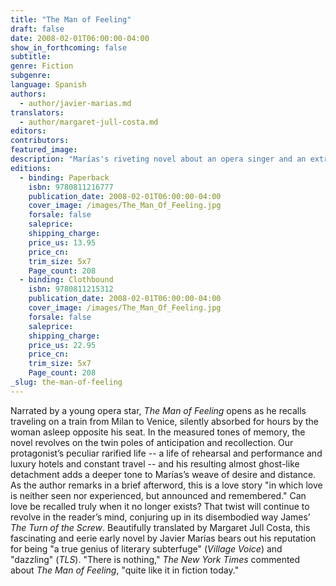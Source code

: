 ```yaml
---
title: "The Man of Feeling"
draft: false
date: 2008-02-01T06:00:00-04:00
show_in_forthcoming: false
subtitle:
genre: Fiction
subgenre:
language: Spanish
authors:
  - author/javier-marias.md
translators:
  - author/margaret-jull-costa.md
editors:
contributors:
featured_image:
description: "Marías's riveting novel about an opera singer and an extramarital affair is now a paperbook. "
editions:
  - binding: Paperback
    isbn: 9780811216777
    publication_date: 2008-02-01T06:00:00-04:00
    cover_image: /images/The_Man_Of_Feeling.jpg
    forsale: false
    saleprice:
    shipping_charge:
    price_us: 13.95
    price_cn:
    trim_size: 5x7
    Page_count: 208
  - binding: Clothbound
    isbn: 9780811215312
    publication_date: 2008-02-01T06:00:00-04:00
    cover_image: /images/The_Man_Of_Feeling.jpg
    forsale: false
    saleprice:
    shipping_charge:
    price_us: 22.95
    price_cn:
    trim_size: 5x7
    Page_count: 208
_slug: the-man-of-feeling
---
```


Narrated by a young opera star, _The Man of Feeling_ opens as he recalls traveling on a train from Milan to Venice, silently absorbed for hours by the woman asleep opposite his seat. In the measured tones of memory, the novel revolves on the twin poles of anticipation and recollection. Our protagonist’s peculiar rarified life -- a life of rehearsal and performance and luxury hotels and constant travel -- and his resulting almost ghost-like detachment adds a deeper tone to Marías’s weave of desire and distance. As the author remarks in a brief afterword, this is a love story "in which love is neither seen nor experienced, but announced and remembered." Can love be recalled truly when it no longer exists? That twist will continue to revolve in the reader’s mind, conjuring up in its disembodied way James’ _The Turn of the Screw_. Beautifully translated by Margaret Jull Costa, this fascinating and eerie early novel by Javier Marías bears out his reputation for being "a true genius of literary subterfuge" (_Village Voice_) and "dazzling" (_TLS_). "There is nothing," _The New York Times_ commented about _The Man of Feeling_, "quite like it in fiction today."

